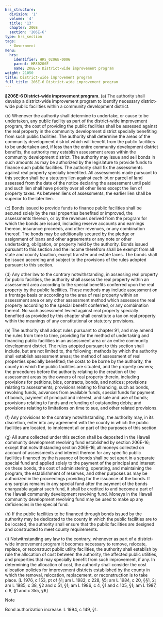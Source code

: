 ```yaml
---
hrs_structure:
  division: '1'
  volume: '4'
  title: '13'
  chapter: 206E
  section: '206E-6'
type: hrs_section
tags:
  - Government
menu:
  hrs:
    identifier: HRS_0206E-0006
    parent: HRS0206E
    name: 206E-6 District-wide improvement program
weight: 21050
title: District-wide improvement program
full_title: 206E-6 District-wide improvement program
---
```

**§206E-6 District-wide improvement program.** (a) The authority shall develop a district-wide improvement program to identify necessary district-wide public facilities within a community development district.

(b) Whenever the authority shall determine to undertake, or cause to be undertaken, any public facility as part of the district-wide improvement program, the cost of providing the public facilities shall be assessed against the real property in the community development district specially benefiting from such public facilities. The authority shall determine the areas of the community development district which will benefit from the public facilities to be undertaken and, if less than the entire community development district benefits, the authority may establish assessment areas within the community development district. The authority may issue and sell bonds in such amounts as may be authorized by the legislature to provide funds to finance such public facilities. The authority shall fix the assessments against real property specially benefited. All assessments made pursuant to this section shall be a statutory lien against each lot or parcel of land assessed from the date of the notice declaring the assessment until paid and such lien shall have priority over all other liens except the lien of property taxes. As between liens of assessments, the earlier lien shall be superior to the later lien.

(c) Bonds issued to provide funds to finance public facilities shall be secured solely by the real properties benefited or improved, the assessments thereon, or by the revenues derived from the program for which the bonds are issued, including reserve accounts and earnings thereon, insurance proceeds, and other revenues, or any combination thereof. The bonds may be additionally secured by the pledge or assignment of loans and other agreements or any note or other undertaking, obligation, or property held by the authority. Bonds issued pursuant to this section and the income therefrom shall be exempt from all state and county taxation, except transfer and estate taxes. The bonds shall be issued according and subject to the provisions of the rules adopted pursuant to this section.

(d) Any other law to the contrary notwithstanding, in assessing real property for public facilities, the authority shall assess the real property within an assessment area according to the special benefits conferred upon the real property by the public facilities. These methods may include assessment on a frontage basis or according to the area of real property within an assessment area or any other assessment method which assesses the real property according to the special benefit conferred, or any combination thereof. No such assessment levied against real property specially benefited as provided by this chapter shall constitute a tax on real property within the meanings of any constitutional or statutory provisions.

(e) The authority shall adopt rules pursuant to chapter 91, and may amend the rules from time to time, providing for the method of undertaking and financing public facilities in an assessment area or an entire community development district. The rules adopted pursuant to this section shall include, but are not limited to, the following: methods by which the authority shall establish assessment areas; the method of assessment of real properties specially benefited; the costs to be borne by the authority, the county in which the public facilities are situated, and the property owners; the procedures before the authority relating to the creation of the assessment areas by the owners of real property therein, including provisions for petitions, bids, contracts, bonds, and notices; provisions relating to assessments; provisions relating to financing, such as bonds, revolving funds, advances from available funds, special funds for payment of bonds, payment of principal and interest, and sale and use of bonds; provisions relating to funds and refunding of outstanding debts; and provisions relating to limitations on time to sue, and other related provisions.

(f) Any provisions to the contrary notwithstanding, the authority may, in its discretion, enter into any agreement with the county in which the public facilities are located, to implement all or part of the purposes of this section.

(g) All sums collected under this section shall be deposited in the Hawaii community development revolving fund established by section 206E-16; except that notwithstanding section 206E-16, all moneys collected on account of assessments and interest thereon for any specific public facilities financed by the issuance of bonds shall be set apart in a separate special fund and applied solely to the payment of the principal and interest on these bonds, the cost of administering, operating, and maintaining the program, the establishment of reserves, and other purposes as may be authorized in the proceedings providing for the issuance of the bonds. If any surplus remains in any special fund after the payment of the bonds chargeable against such fund, it shall be credited to and become a part of the Hawaii community development revolving fund. Moneys in the Hawaii community development revolving fund may be used to make up any deficiencies in the special fund.

(h) If the public facilities to be financed through bonds issued by the authority may be dedicated to the county in which the public facilities are to be located, the authority shall ensure that the public facilities are designed and constructed to meet county requirements.

(i) Notwithstanding any law to the contrary, whenever as part of a district-wide improvement program it becomes necessary to remove, relocate, replace, or reconstruct public utility facilities, the authority shall establish by rule the allocation of cost between the authority, the affected public utilities, and properties that may specially benefit from such improvement, if any. In determining the allocation of cost, the authority shall consider the cost allocation policies for improvement districts established by the county in which the removal, relocation, replacement, or reconstruction is to take place. [L 1976, c 153, pt of §1; am L 1982, c 228, §5; am L 1984, c 20, §§1, 2; am L 1985, c 38, §2 and c 51, §1; am L 1986, c 4, §1 and c 105, §1; am L 1987, c 8, §1 and c 355, §6]

Note

Bond authorization increase. L 1994, c 149, §1.